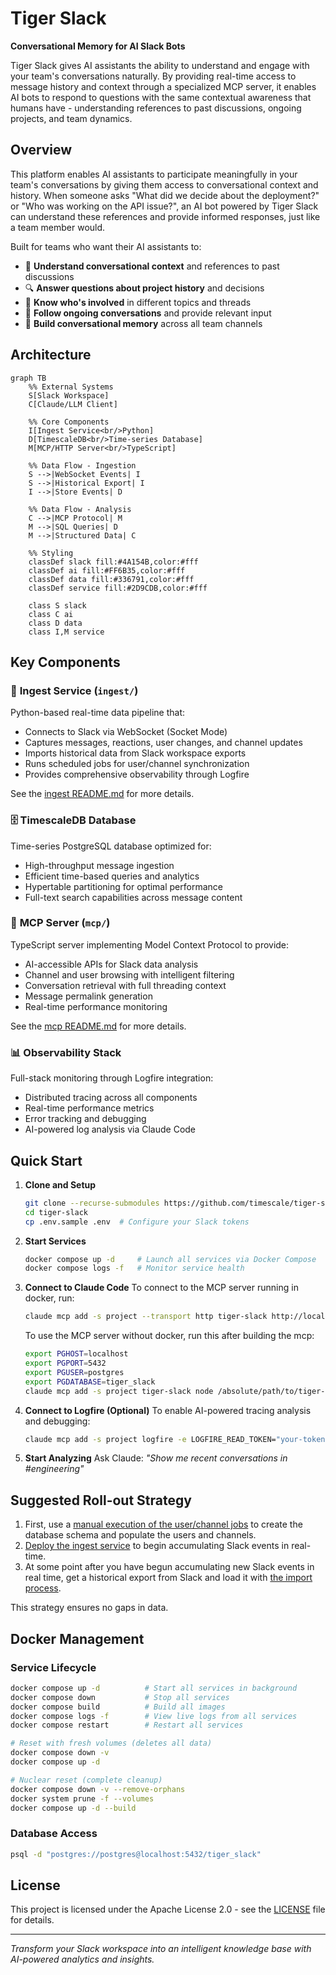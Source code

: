 # Tiger Slack

**Conversational Memory for AI Slack Bots**

Tiger Slack gives AI assistants the ability to understand and engage with your team's conversations naturally. By providing real-time access to message history and context through a specialized MCP server, it enables AI bots to respond to questions with the same contextual awareness that humans have - understanding references to past discussions, ongoing projects, and team dynamics.

## Overview

This platform enables AI assistants to participate meaningfully in your team's conversations by giving them access to conversational context and history. When someone asks "What did we decide about the deployment?" or "Who was working on the API issue?", an AI bot powered by Tiger Slack can understand these references and provide informed responses, just like a team member would.

Built for teams who want their AI assistants to:
- 🤖 **Understand conversational context** and references to past discussions
- 🔍 **Answer questions about project history** and decisions
- 👥 **Know who's involved** in different topics and threads
- 📝 **Follow ongoing conversations** and provide relevant input
- 🧠 **Build conversational memory** across all team channels

## Architecture

```mermaid
graph TB
    %% External Systems
    S[Slack Workspace]
    C[Claude/LLM Client]
    
    %% Core Components  
    I[Ingest Service<br/>Python]
    D[TimescaleDB<br/>Time-series Database]
    M[MCP/HTTP Server<br/>TypeScript]
    
    %% Data Flow - Ingestion
    S -->|WebSocket Events| I
    S -->|Historical Export| I
    I -->|Store Events| D
    
    %% Data Flow - Analysis
    C -->|MCP Protocol| M
    M -->|SQL Queries| D
    M -->|Structured Data| C
    
    %% Styling
    classDef slack fill:#4A154B,color:#fff
    classDef ai fill:#FF6B35,color:#fff  
    classDef data fill:#336791,color:#fff
    classDef service fill:#2D9CDB,color:#fff
    
    class S slack
    class C ai
    class D data
    class I,M service
```

## Key Components

### 🔄 **Ingest Service** (`ingest/`)
Python-based real-time data pipeline that:
- Connects to Slack via WebSocket (Socket Mode)
- Captures messages, reactions, user changes, and channel updates
- Imports historical data from Slack workspace exports
- Runs scheduled jobs for user/channel synchronization
- Provides comprehensive observability through Logfire

See the [ingest README.md](/ingest/README.md) for more details.

### 🗄️ **TimescaleDB Database**
Time-series PostgreSQL database optimized for:
- High-throughput message ingestion
- Efficient time-based queries and analytics
- Hypertable partitioning for optimal performance
- Full-text search capabilities across message content

### 🔌 **MCP Server** (`mcp/`)
TypeScript server implementing Model Context Protocol to provide:
- AI-accessible APIs for Slack data analysis
- Channel and user browsing with intelligent filtering
- Conversation retrieval with full threading context
- Message permalink generation
- Real-time performance monitoring

See the [mcp README.md](/mcp/README.md) for more details.

### 📊 **Observability Stack**
Full-stack monitoring through Logfire integration:
- Distributed tracing across all components
- Real-time performance metrics
- Error tracking and debugging
- AI-powered log analysis via Claude Code

## Quick Start

1. **Clone and Setup**
   ```bash
   git clone --recurse-submodules https://github.com/timescale/tiger-slack.git
   cd tiger-slack
   cp .env.sample .env  # Configure your Slack tokens
   ```

2. **Start Services**
   ```bash
   docker compose up -d     # Launch all services via Docker Compose
   docker compose logs -f   # Monitor service health
   ```

3. **Connect to Claude Code**
   To connect to the MCP server running in docker, run:

   ```bash
   claude mcp add -s project --transport http tiger-slack http://localhost:3001/mcp
   ```

   To use the MCP server without docker, run this after building the mcp:

   ```bash
   export PGHOST=localhost
   export PGPORT=5432
   export PGUSER=postgres
   export PGDATABASE=tiger_slack
   claude mcp add -s project tiger-slack node /absolute/path/to/tiger-slack/mcp/dist/index.js stdio
   ```

4. **Connect to Logfire (Optional)**
   To enable AI-powered tracing analysis and debugging:

   ```bash
   claude mcp add -s project logfire -e LOGFIRE_READ_TOKEN="your-token-here" -- uvx logfire-mcp@latest
   ```

5. **Start Analyzing**
   Ask Claude: *"Show me recent conversations in #engineering"*

## Suggested Roll-out Strategy

1. First, use a [manual execution of the user/channel jobs](/ingest/README.md#manual-job-execution) to create the database schema and populate the users and channels.
2. [Deploy the ingest service](/ingest/README.md#running-the-ingest-service) to begin accumulating Slack events in real-time.
3. At some point after you have begun accumulating new Slack events in real time, get a historical export from Slack and load it with [the import process](/ingest/README.md#historical-data-import).

This strategy ensures no gaps in data.

## Docker Management

### Service Lifecycle
```bash
docker compose up -d          # Start all services in background
docker compose down           # Stop all services
docker compose build          # Build all images
docker compose logs -f        # View live logs from all services
docker compose restart        # Restart all services

# Reset with fresh volumes (deletes all data)
docker compose down -v
docker compose up -d

# Nuclear reset (complete cleanup)
docker compose down -v --remove-orphans
docker system prune -f --volumes
docker compose up -d --build
```

### Database Access
```bash
psql -d "postgres://postgres@localhost:5432/tiger_slack"
```

## License

This project is licensed under the Apache License 2.0 - see the [LICENSE](LICENSE) file for details.

---

*Transform your Slack workspace into an intelligent knowledge base with AI-powered analytics and insights.*